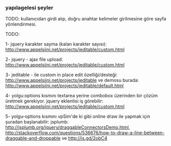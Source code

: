 ### yapılagelesi şeyler

TODO: kullanıcıdan girdi alıp, doğru anahtar kelimeler girilmesine göre sayfa
yönlendirmesi.

TODO: 

1- jquery karakter sayma (kalan karakter sayısı):
http://www.appelsiini.net/projects/jeditable/custom.html

2- jquery - ajax file upload:
http://www.appelsiini.net/projects/jeditable/custom.html 

3- jeditable - ile custom in place edit özelliği/desteği:
http://www.appelsiini.net/projects/jeditable ve demosu burada:
http://www.appelsiini.net/projects/jeditable/default.html

4- yolgu:options kısmını textarea yerine combobox üzerinden bir çözüm üretmek
gerekiyor. jquery eklentisi iş görebilir:
http://www.appelsiini.net/projects/jeditable/custom.html

5- yolgu-options kısmını vpSim'de ki gibi online draw ile yapmak için şuradan
başlanabilir: jsplumb: http://jsplumb.org/jquery/draggableConnectorsDemo.html,
http://stackoverflow.com/questions/536676/how-to-draw-a-line-between-draggable-and-droppable
ve http://is.gd/2obC4 
